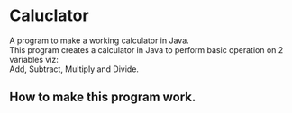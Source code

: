 # Caluclator

A program to make a working calculator in Java.<br>
This program creates a calculator in Java to perform basic operation on 2 variables viz:<br>
Add, Subtract, Multiply and Divide.

## How to make this program work.


